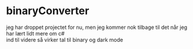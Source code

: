 # binaryConverter
jeg har droppet projectet for nu, men jeg kommer nok tilbage til det når jeg har lært lidt mere om c#<br>
ind til videre så virker tal til binary og dark mode <br>
